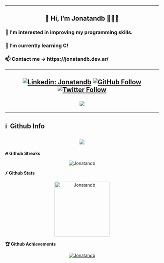 
---

<h2 align="center">👋 Hi, I’m Jonatandb 👨🏻‍🚀</h2>

<h3>👀 I'm interested in improving my programming skills.</h3>

<h3>🌱 I’m currently learning C!</h3>

<h3>📫 Contact me -> https://jonatandb.dev.ar/</h3>

--- 
<h2 align="center">

  [![Linkedin: Jonatandb](https://img.shields.io/badge/LinkedIn-blue?style=flat&logo=linkedin&labelColor=blue&label=Jonatandb&link=https://www.linkedin.com/in/jonatandb/)](https://www.linkedin.com/in/jonatandb/)
  [![GitHub Follow](https://img.shields.io/github/followers/jonatandb?label=Follow%20jonatandb&style=social)](https://github.com/jonatandb)
  [![Twitter Follow](https://img.shields.io/twitter/follow/jonatandb?style=social)](https://twitter.com/jonatandb)
<br>  
  [![](https://visitcount.itsvg.in/api?id=Jonatandb&label=Profile%20Views&pretty=false)](https://visitcount.itsvg.in)

</h2>


---


<h2>
  ℹ️ &nbsp;Github Info
</h2>

<h2 align="center">
  
  ![](https://github-readme-stats.vercel.app/api/top-langs/?username=jonatandb&theme=dark&hide_border=false&include_all_commits=false&count_private=false&layout=compact)
  
</h2>

<summary>
  <b>
    🔥 Github Streaks
  </b>
</summary>

<p align="center">
  <img src="https://github-readme-streak-stats.herokuapp.com/?user=jonatandb&theme=black-ice&hide_border=true&stroke=0000&background=0D1117&ring=e05397&fire=e05397&currStreakLabel=e05397" alt="Jonatandb" />
</p>

<summary>
  <b>
    ⚡ Github Stats
  </b>
</summary>

<p align="center">
  <img height="180em" src="https://github-readme-stats.vercel.app/api?username=jonatandb&hide_border=true&count_private=true&show_icons=true&theme=radical" alt="Jonatandb" align = "center" />
</p>



<summary>
  <b>
    🏆 Github Achievements
  </b>
</summary>

<p align="center">
  <a href="https://github.com/jonatandb">
    <img src="https://github-profile-trophy.vercel.app/?username=jonatandb&margin-w=5&theme=radical" alt="Jonatandb" />
  </a>




<!---
Jonatandb/Jonatandb is a ✨ special ✨ repository because its `README.md` (this file) appears on your GitHub profile.
You can click the Preview link to take a look at your changes.
--->
